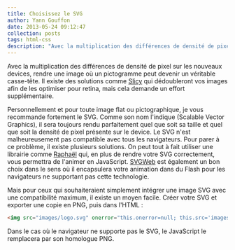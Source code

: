 ```yaml
---
title: Choisissez le SVG
author: Yann Gouffon
date: 2013-05-24 09:12:47
collection: posts
tags: html-css
description: "Avec la multiplication des différences de densité de pixel sur les nouveaux devices, rendre une image où un pictogramme peut devenir un véritable casse-tête. Il existe plusieurs solutions afin d'arriver au meilleur résultat."
---
```


Avec la multiplication des différences de densité de pixel sur les nouveaux devices, rendre une image où un pictogramme peut devenir un véritable casse-tête. Il existe des solutions comme [Slicy](http://macrabbit.com/slicy/) qui dédoubleront vos images afin de les optimiser pour retina, mais cela demande un effort supplémentaire.

Personnellement et pour toute image flat ou pictographique, je vous recommande fortement le SVG. Comme son nom l'indique (Scalable Vector Graphics), il sera toujours rendu parfaitement quel que soit sa taille et quel que soit la densité de pixel présente sur le device. Le SVG n'est malheureusement pas compatible avec tous les navigateurs. Pour parer à ce problème, il existe plusieurs solutions. On peut tout à fait utiliser une librairie comme [Raphaël](http://raphaeljs.com/) qui, en plus de rendre votre SVG correctement, vous permettra de l'animer en JavaScript. [SVGWeb](http://code.google.com/p/svgweb/) est également un bon choix dans le sens où il encapsulera votre animation dans du Flash pour les navigateurs ne supportant pas cette technologie.

Mais pour ceux qui souhaiteraient simplement intégrer une image SVG avec une compatibilité maximum, il existe un moyen facile. Créer votre SVG et exporter une copie en PNG, puis dans l'HTML :

```html
<img src="images/logo.svg" onerror="this.onerror=null; this.src='images/logo.png'" alt="logo" />
```

Dans le cas où le navigateur ne supporte pas le SVG, le JavaScript le remplacera par son homologue PNG.
